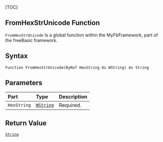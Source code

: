 [TOC]
## FromHexStrUnicode Function

`FromHexStrUnicode` Is a global function within the MyFbFramework, part of the freeBasic framework.
## Syntax

```freeBasic
Function FromHexStrUnicode(ByRef HexString As WString) As String
```

## Parameters

|Part|Type|Description|
| :------------ | :------------ | :------------ |
|`HexString`|[`WString`]("https://www.freebasic.net/wiki/KeyPgWString")|Required.|

## Return Value
[`String`]("https://www.freebasic.net/wiki/KeyPgString")

